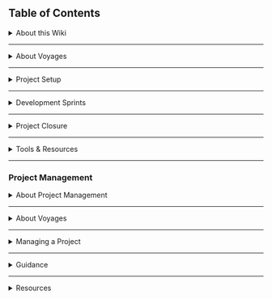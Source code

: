 ## Table of Contents
<details>
  <summary>About this Wiki</summary>

[Home][home]<br>
[How to Contribute][home-contribute]
</details>
<hr/>

<details>
  <summary>About Voyages</summary>

[About Voyages][voyage-about] <br>
[Voyage Roadmap][voyage-roadmap] <br>
[..Tier 1 Schedule][voyage-tier1]<br>
[..Tier 2 & 3 Schedule][voyage-tier23]<br>
[Voyage Support][voyage-support]<br>
[What Team Am I On?][voyage-teams]
</details>
<hr/>
 
<details>
  <summary>Project Setup</summary>

[Understanding Your Obligations][projsetup-obligations]<br>
[Establishing the Team][projsetup-establishteam]<br>
[Setting Up Your Git Workflow][projsetup-gitworkflow]<br>
[Defining Your Project][projsetup-defineproj]
</details>
<hr/>

<details>
  <summary>Development Sprints</summary>

[Creating a Readme][sprints-readme]<br>
[Pair Programming][sprints-pairprogramming]<br>
[Tracking Issues][sprints-trackissues]
</details>
<hr/>

<details>
  <summary>Project Closure</summary>

_TBD_<br>
</details>
<hr/>

<details>
  <summary>Tools & Resources</summary>

[Useful Links][resources-links]<br>
[FAQ][resources-faq]<br>
[Glossary][resources-glossary]
</details>
<hr/>

### Project Management
<details>
  <summary>About Project Management</summary>

[The Chingu PMRoK][pm-home]
</details>
<hr/>

<details>
  <summary>About Voyages</summary>

[Voyage Roadmap][pm-voyage-roadmap] <br>
[Voyage Workflow][voyage-workflow]
</details>
<hr/>
 
<details>
  <summary>Managing a Project</summary>

[Project Manager Concepts][managingproj-pmconcepts]<br>
[Your Sprints][managingproj-sprints]<br>
[Conducting an MVP][managingproj-mvp]<br>
[Project Closure][managingproj-closure]<br>
[Using the Wizard][managingproj-wizard]
</details>
<hr/>

<details>
  <summary>Guidance</summary>

[Situational Guidance][situationguide]<br>
[Managing Conflict][managingconflict]
</details>
<hr/>

<details>
  <summary>Resources</summary>

[Tools & Resources][resources-tools]<br>
[PM FAQ][resources-pmfaq]
</details>

[home]: https://github.com/Chingu-cohorts/voyage-wiki/wiki
[home-contribute]:https://github.com/Chingu-cohorts/voyage-wiki/wiki/Home-Contributing

[voyage-about]: https://github.com/Chingu-cohorts/voyage-wiki/wiki/Voyage-About
[voyage-roadmap]: https://github.com/Chingu-cohorts/voyage-wiki/wiki/Voyage-Roadmap
[voyage-tier1]: https://github.com/Chingu-cohorts/voyage-wiki/wiki/Voyage-Tier1-Schedule
[voyage-tier23]: https://github.com/Chingu-cohorts/voyage-wiki/wiki/Voyage-Tier23-Schedule
[voyage-support]: https://github.com/Chingu-cohorts/voyage-wiki/wiki/Voyage-Support
[voyage-teams]: https://github.com/Chingu-cohorts/voyage-wiki/wiki/Voyage-Teams

[projsetup-obligations]: https://github.com/Chingu-cohorts/voyage-wiki/wiki/ProjSetup-Your-Obligations
[projsetup-establishteam]: https://github.com/Chingu-cohorts/voyage-wiki/wiki/ProjSetup-Establishing-the-Team
[projsetup-gitworkflow]: https://github.com/Chingu-cohorts/voyage-wiki/wiki/ProjSetup-Git-Workflow
[projsetup-defineproj]: https://github.com/Chingu-cohorts/voyage-wiki/wiki/ProjSetup-Project-Definition

[sprints-readme]: https://github.com/Chingu-cohorts/voyage-wiki/wiki/Sprints-Project-Readme
[sprints-pairprogramming]: https://github.com/Chingu-cohorts/voyage-wiki/wiki/Sprints-PairProgramming
[sprints-trackissues]: https://github.com/Chingu-cohorts/voyage-wiki/wiki/Sprints-Issue-Tracking

[resources-links]: https://github.com/Chingu-cohorts/voyage-wiki/wiki/Resources-Links
[resources-faq]: https://github.com/Chingu-cohorts/voyage-wiki/wiki/Resources-FAQ
[resources-glossary]: https://github.com/Chingu-cohorts/voyage-wiki/wiki/Resources-Glossary

[pm-home]: PM-Home

[pm-voyage-roadmap]: PM-Voyage-Roadmap
[voyage-workflow]: Voyage-Workflow

[managingproj-pmconcepts]: ManagingProj-PM-Concepts
[managingproj-sprints]: ManagingProj-Sprints
[managingproj-mvp]: ManagingProj-MVP
[managingproj-closure]: ManagingProj-Closure
[managingproj-wizard]: ManagingProj-Wizard

[situationguide]: Situational-Guidance
[managingconflict]: Managing-Conflict

[resources-tools]: Resources-Tools
[resources-pmfaq]: Resources-PMFAQ
